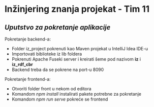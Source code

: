 # Inžinjering znanja projekat - Tim 11
## _Uputstvo za pokretanje aplikacije_

Pokretanje backend-a:
- Folder iz_project pokrenuti kao Maven projekat u IntelliJ Idea IDE-u
- Importovati biblioteke iz lib foldera
- Pokrenuti Apache Fuseki server i kreirati šeme pod nazivom **iz** i **iz_rdf_cbr**
- Backend treba da se pokrene na port-u 8090

Pokretanje frontend-a:
- Otvoriti folder front u nekom od editora
- Komandom *npm install* instalirati pakete potrebne za pokretanje
- Komandom *npm run serve* pokreće se frontend
